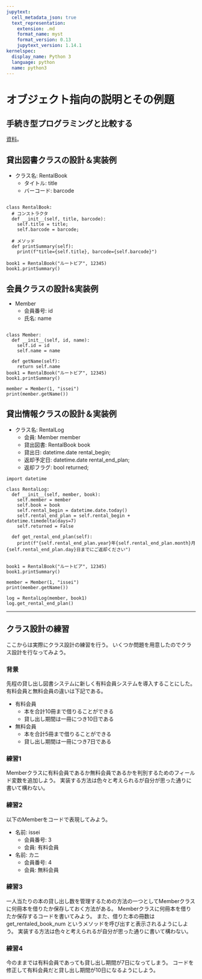 ```yaml
---
jupytext:
  cell_metadata_json: true
  text_representation:
    extension: .md
    format_name: myst
    format_version: 0.13
    jupytext_version: 1.14.1
kernelspec:
  display_name: Python 3
  language: python
  name: python3
---
```




# オブジェクト指向の説明とその例題

## 手続き型プログラミングと比較する

[資料](https://github.com/naltoma/java_intro2020/blob/master/ObjectOrientedProgramming.md)。

## 貸出図書クラスの設計＆実装例

- クラス名: RentalBook
  + タイトル: title
  + バーコード: barcode

```{code-cell}

class RentalBook:
  # コンストラクタ
  def __init__(self, title, barcode):
    self.title = title;
    self.barcode = barcode;

  # メソッド
  def printSummary(self):
    print(f"title={self.title}, barcode={self.barcode}")

book1 = RentalBook("ルートビア", 12345)
book1.printSummary()
```

## 会員クラスの設計&実装例

- Member
  + 会員番号: id
  + 氏名: name

```{code-cell}

class Member:
  def __init__(self, id, name):
    self.id = id
    self.name = name

  def getName(self):
    return self.name
book1 = RentalBook("ルートビア", 12345)
book1.printSummary()

member = Member(1, "issei")
print(member.getName())
```

## 貸出情報クラスの設計＆実装例

- クラス名: RentalLog
  + 会員: Member member
  + 貸出図書: RentalBook book
  + 貸出日: datetime.date rental_begin;
  + 返却予定日: datetime.date rental_end_plan;
  + 返却フラグ: bool returned;


```{code-cell}
import datetime

class RentalLog:
  def __init__(self, member, book):
    self.member = member
    self.book = book
    self.rental_begin = datetime.date.today()
    self.rental_end_plan = self.rental_begin + datetime.timedelta(days=7)
    self.returned = False

  def get_rental_end_plan(self):
    print(f"{self.rental_end_plan.year}年{self.rental_end_plan.month}月{self.rental_end_plan.day}日までにご返却ください")


book1 = RentalBook("ルートビア", 12345)
book1.printSummary()

member = Member(1, "issei")
print(member.getName())

log = RentalLog(member, book1)
log.get_rental_end_plan()

```


---

## クラス設計の練習

ここからは実際にクラス設計の練習を行う。
いくつか問題を用意したのでクラス設計を行なってみよう。

### 背景

先程の貸し出し図書システムに新しく有料会員システムを導入することにした。
有料会員と無料会員の違いは下記である。

- 有料会員
  + 本を合計10冊まで借りることができる
  + 貸し出し期間は一冊につき10日である
- 無料会員
  + 本を合計5冊まで借りることができる
  + 貸し出し期間は一冊につき7日である

### 練習1

Memberクラスに有料会員であるか無料会員であるかを判別するためのフィールド変数を追加しよう。
実装する方法は色々と考えられるが自分が思った通りに書いて構わない。


### 練習2

以下のMemberをコードで表現してみよう。

- 名前: issei
  + 会員番号: 3
  + 会員: 有料会員
- 名前: カニ
  + 会員番号: 4
  + 会員: 無料会員

### 練習3

一人当たりの本の貸し出し数を管理するための方法の一つとしてMemberクラスに何冊本を借りたか保存しておく方法がある。
Memberクラスに何冊本を借りたか保存するコードを書いてみよう。
また、借りた本の冊数は get_rentaled_book_num というメソッドを呼び出すと表示されるようにしよう。
実装する方法は色々と考えられるが自分が思った通りに書いて構わない。

### 練習4

今のままでは有料会員であっても貸し出し期間が7日になってしまう。
コードを修正して有料会員だと貸し出し期間が10日になるようにしよう。
